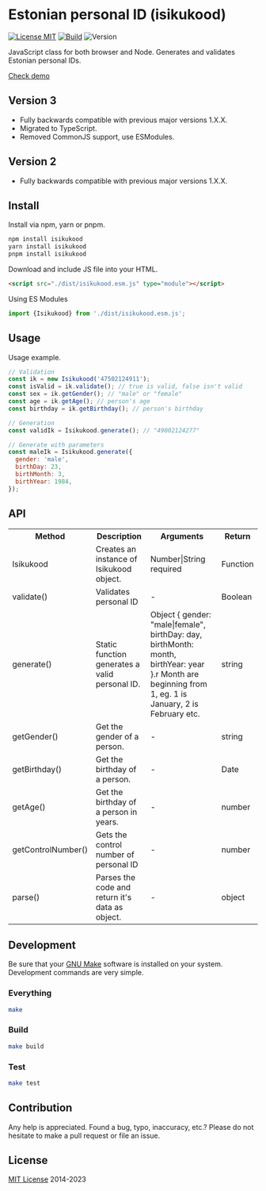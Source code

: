 # Estonian personal ID (isikukood)

[![License MIT](https://img.shields.io/npm/l/Isikukood-js)](https://github.com/dknight/Isikukood-js/blob/main/LICENSE)
[![Build](https://github.com/dknight/Isikukood-js/actions/workflows/node.js.yml/badge.svg)](https://github.com/dknight/Isikukood-js/actions/workflows/node.js.yml)
![Version](https://img.shields.io/npm/v/Isikukood-js)

JavaScript class for both browser and Node. Generates and validates Estonian personal IDs.

[Check demo](https://dknight.github.io/Isikukood-js)

## Version 3

- Fully backwards compatible with previous major versions 1.X.X.
- Migrated to TypeScript.
- Removed CommonJS support, use ESModules.

## Version 2

- Fully backwards compatible with previous major versions 1.X.X.

## Install

Install via npm, yarn or pnpm.

```sh
npm install isikukood
yarn install isikukood
pnpm install isikukood
```

Download and include JS file into your HTML.

```html
<script src="./dist/isikukood.esm.js" type="module"></script>
```

Using ES Modules

```js
import {Isikukood} from './dist/isikukood.esm.js';
```

## Usage

Usage example.

```javascript
// Validation
const ik = new Isikukood('47502124911');
const isValid = ik.validate(); // true is valid, false isn't valid
const sex = ik.getGender(); // "male" or "female"
const age = ik.getAge(); // person's age
const birthday = ik.getBirthday(); // person's birthday

// Generation
const validIk = Isikukood.generate(); // "49002124277"

// Generate with parameters
const maleIk = Isikukood.generate({
  gender: 'male',
  birthDay: 23,
  birthMonth: 3,
  birthYear: 1984,
});
```

## API

<table class="table1">
  <tr>
    <th>Method</th>
    <th>Description</th>
    <th>Arguments</th>
    <th>Return</th>
  </tr>
  <tr>
    <td>Isikukood</td>
    <td>Creates an instance of Isikukood object.</td>
    <td>Number|String required</td>
    <td>Function</td>
  </tr>
  <tr>
    <td>validate()</td>
    <td>Validates personal ID</td>
    <td>-</td>
    <td>Boolean</td>
  </tr>
  <tr>
    <td>generate()</td>
    <td>Static function generates a valid personal ID.</td>
    <td>Object { gender: "male|female", birthDay: day, birthMonth: month, birthYear: year }.r Month are beginning from 1, eg. 1 is January, 2 is February etc.</td>
    <td>string</td>
  </tr>
  <tr>
    <td>getGender()</td>
    <td>Get the gender of a person.</td>
    <td>-</td>
    <td>string</td>
  </tr>
  <tr>
    <td>getBirthday()</td>
    <td>Get the birthday of a person.</td>
    <td>-</td>
    <td>Date</td>
  </tr>
  <tr>
    <td>getAge()</td>
    <td>Get the birthday of a person in years.</td>
    <td>-</td>
    <td>number</td>
  </tr>
  <tr>
    <td>getControlNumber()</td>
    <td>Gets the control number of personal ID</td>
    <td>-</td>
    <td>number</td>
  </tr>
    <tr>
    <td>parse()</td>
    <td>Parses the code and return it's data as object.</td>
    <td>-</td>
    <td>object</td>
  </tr>
</table>

## Development

Be sure that your [GNU Make](https://www.gnu.org/software/make/) software is installed on your system. Development commands are very simple.

### Everything

```sh
make
```

### Build

```sh
make build
```

### Test

```sh
make test
```

## Contribution

Any help is appreciated. Found a bug, typo, inaccuracy, etc.? Please do not hesitate to make a pull request or file an issue.

## License

[MIT License](https://mit-license.org/) 2014-2023
